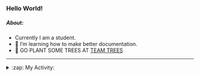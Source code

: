 ### Hello World!

##### About:
- Currently I am a student.
- 🌱 I’m learning how to make better documentation.
- 🌱 GO PLANT SOME TREES AT [TEAM TREES](https://teamtrees.org/)

---
<details>
  <summary>:zap: My Activity:</summary>
  
<!--START_SECTION:waka-->
![Code Time](http://img.shields.io/badge/Code%20Time-1%2C197%20hrs%2010%20mins-blue)

**I'm a Night 🦉** 

```text
🌞 Morning                1882 commits        ██░░░░░░░░░░░░░░░░░░░░░░░   09.98 % 
🌆 Daytime                6439 commits        █████████░░░░░░░░░░░░░░░░   34.15 % 
🌃 Evening                5434 commits        ███████░░░░░░░░░░░░░░░░░░   28.82 % 
🌙 Night                  5102 commits        ███████░░░░░░░░░░░░░░░░░░   27.06 % 
```
📅 **I'm Most Productive on Wednesday** 

```text
Monday                   2655 commits        ████░░░░░░░░░░░░░░░░░░░░░   14.08 % 
Tuesday                  2563 commits        ███░░░░░░░░░░░░░░░░░░░░░░   13.59 % 
Wednesday                4407 commits        ██████░░░░░░░░░░░░░░░░░░░   23.37 % 
Thursday                 2434 commits        ███░░░░░░░░░░░░░░░░░░░░░░   12.91 % 
Friday                   1986 commits        ███░░░░░░░░░░░░░░░░░░░░░░   10.53 % 
Saturday                 1641 commits        ██░░░░░░░░░░░░░░░░░░░░░░░   08.70 % 
Sunday                   3171 commits        ████░░░░░░░░░░░░░░░░░░░░░   16.82 % 
```


📊 **This Week I Spent My Time On** 

```text
🔥 Editors: 
VS Code                  10 hrs 35 mins      ████████████████░░░░░░░░░   63.90 % 
IntelliJ                 5 hrs 13 mins       ████████░░░░░░░░░░░░░░░░░   31.58 % 
Android Studio           44 mins             █░░░░░░░░░░░░░░░░░░░░░░░░   04.52 % 

🐱‍💻 Projects: 
file-utils               4 hrs 43 mins       ███████░░░░░░░░░░░░░░░░░░   28.47 % 
melody-iuvo              2 hrs 18 mins       ███░░░░░░░░░░░░░░░░░░░░░░   13.96 % 
givbacks-admin           2 hrs 15 mins       ███░░░░░░░░░░░░░░░░░░░░░░   13.59 % 
intro                    1 hr 31 mins        ██░░░░░░░░░░░░░░░░░░░░░░░   09.15 % 
demo                     1 hr 30 mins        ██░░░░░░░░░░░░░░░░░░░░░░░   09.11 % 
```


 Last Updated on 12/09/2023 07:11:39 UTC
<!--END_SECTION:waka-->
</details>

